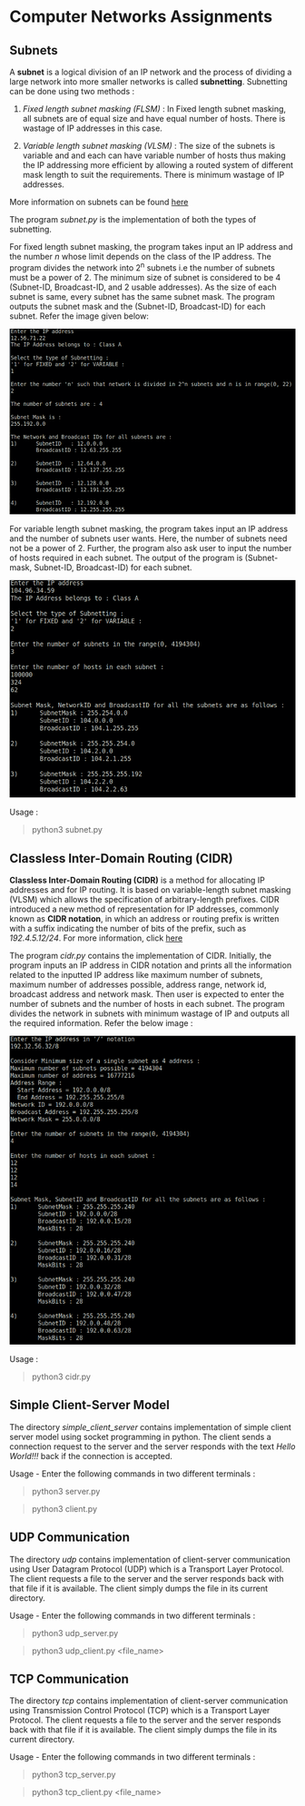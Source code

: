 # Computer Networks Assignments

## Subnets

A **subnet** is a logical division of an IP network and the process of dividing a large network into more smaller networks is called **subnetting**.
Subnetting can be done using two methods :

1. *Fixed length subnet masking (FLSM)* : In Fixed length subnet masking, all subnets are of equal size and have equal number of hosts. There is wastage of IP addresses in this case.

2. *Variable length subnet masking (VLSM)* : The size of the subnets is variable and and each can have variable number of hosts thus making the IP addressing more efficient by allowing a routed system of different mask length to suit the requirements. There is minimum wastage of IP addresses.

More information on subnets can be found [here](https://en.wikipedia.org/wiki/Subnetwork)

The program *subnet.py* is the implementation of both the types of subnetting.

For fixed length subnet masking, the program takes input an IP address and the number *n* whose limit depends on the class of the IP address. The program divides the network into 2<sup>n</sup> subnets i.e the number of subnets must be a power of 2. The minimum size of subnet is considered to be 4 (Subnet-ID, Broadcast-ID, and 2 usable addresses). As the size of each subnet is same, every subnet has the same subnet mask. The program outputs the subnet mask and the (Subnet-ID, Broadcast-ID) for each subnet. Refer the image given below:

![Fixed Length Subnet Masking](images/fixed_subnets.png)

For variable length subnet masking, the program takes input an IP address and the number of subnets user wants. Here, the number of subnets need not be a power of 2. Further, the program also ask user to input the number of hosts required in each subnet. The output of the program is (Subnet-mask, Subnet-ID, Broadcast-ID) for each subnet.

![Variable Length Subnet Masking](images/variable_subnets.png)

Usage :
>   python3 subnet.py

## Classless Inter-Domain Routing (CIDR)

**Classless Inter-Domain Routing (CIDR)** is a method for allocating IP addresses and for IP routing. It is based on variable-length subnet masking (VLSM) which allows the specification of arbitrary-length prefixes. CIDR introduced a new method of representation for IP addresses, commonly known as **CIDR notation**, in which an address or routing prefix is written with a suffix indicating the number of bits of the prefix, such as *192.4.5.12/24*. For more information, click [here](https://en.wikipedia.org/wiki/Classless_Inter-Domain_Routing)

The program *cidr.py* contains the implementation of CIDR. Initially, the program inputs an IP address in CIDR notation and prints all the information related to the inputted IP address like maximum number of subnets, maximum number of addresses possible, address range, network id, broadcast address and network mask. Then user is expected to enter the number of subnets and the number of hosts in each subnet. The program divides the network in subnets with minimum wastage of IP and outputs all the required information. Refer the below image :

![CIDR](images/cidr.png)

Usage :
>   python3 cidr.py

## Simple Client-Server Model

The directory *simple_client_server* contains implementation of simple client server model using socket programming in python. The client sends a connection request to the server and the server responds with the text *Hello World!!!* back if the connection is accepted.

Usage - Enter the following commands in two different terminals :
> python3 server.py

> python3 client.py

## UDP Communication

The directory *udp* contains implementation of client-server communication using User Datagram Protocol (UDP) which is a Transport Layer Protocol. The client requests a file to the server and the server responds back with that file if it is available. The client simply dumps the file in its current directory.

Usage - Enter the following commands in two different terminals :
> python3 udp_server.py

> python3 udp_client.py <file_name>

## TCP Communication

The directory *tcp* contains implementation of client-server communication using Transmission Control Protocol (TCP) which is a Transport Layer Protocol. The client requests a file to the server and the server responds back with that file if it is available. The client simply dumps the file in its current directory.

Usage - Enter the following commands in two different terminals :
> python3 tcp_server.py

> python3 tcp_client.py <file_name>
